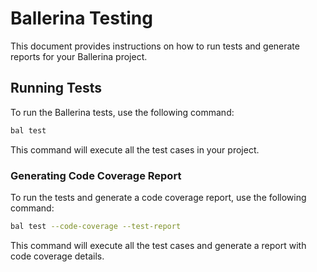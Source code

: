# Ballerina Testing

This document provides instructions on how to run tests and generate reports for your Ballerina project.

## Running Tests

To run the Ballerina tests, use the following command:

```sh
bal test
````

This command will execute all the test cases in your project.

### Generating Code Coverage Report
To run the tests and generate a code coverage report, use the following command:

```sh
bal test --code-coverage --test-report
```

This command will execute all the test cases and generate a report with code coverage details.
